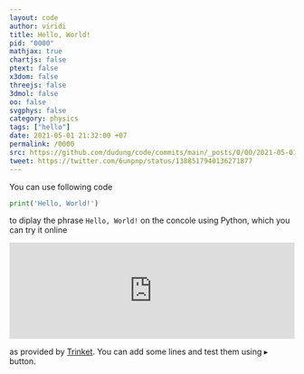 ```yaml
---
layout: code
author: viridi
title: Hello, World!
pid: "0000"
mathjax: true
chartjs: false
ptext: false
x3dom: false
threejs: false
3dmol: false
oo: false
svgphys: false
category: physics
tags: ["hello"]
date: 2021-05-01 21:32:00 +07
permalink: /0000
src: https://github.com/dudung/code/commits/main/_posts/0/00/2021-05-01-hello.md
tweet: https://twitter.com/6unpnp/status/1388517940136271877
---
```

You can use following code

```python
print('Hello, World!')
```

to diplay the phrase `Hello, World!` on the concole using Python, which you can try it online

<iframe src="https://trinket.io/embed/python/7c5a38eb8a?showInstructions=true" width="100%" height="170" frameborder="0" marginwidth="0" marginheight="0" allowfullscreen></iframe>

as provided by [Trinket](https://trinket.io). You can add some lines and test them using $\blacktriangleright$ button.
